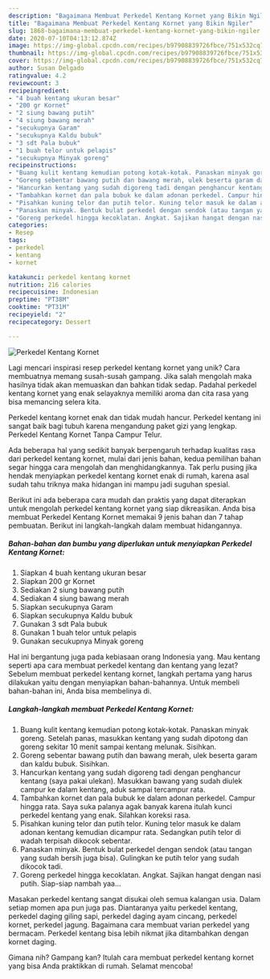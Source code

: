 ```yaml
---
description: "Bagaimana Membuat Perkedel Kentang Kornet yang Bikin Ngiler"
title: "Bagaimana Membuat Perkedel Kentang Kornet yang Bikin Ngiler"
slug: 1868-bagaimana-membuat-perkedel-kentang-kornet-yang-bikin-ngiler
date: 2020-07-10T04:13:12.874Z
image: https://img-global.cpcdn.com/recipes/b97908839726fbce/751x532cq70/perkedel-kentang-kornet-foto-resep-utama.jpg
thumbnail: https://img-global.cpcdn.com/recipes/b97908839726fbce/751x532cq70/perkedel-kentang-kornet-foto-resep-utama.jpg
cover: https://img-global.cpcdn.com/recipes/b97908839726fbce/751x532cq70/perkedel-kentang-kornet-foto-resep-utama.jpg
author: Susan Delgado
ratingvalue: 4.2
reviewcount: 3
recipeingredient:
- "4 buah kentang ukuran besar"
- "200 gr Kornet"
- "2 siung bawang putih"
- "4 siung bawang merah"
- "secukupnya Garam"
- "secukupnya Kaldu bubuk"
- "3 sdt Pala bubuk"
- "1 buah telor untuk pelapis"
- "secukupnya Minyak goreng"
recipeinstructions:
- "Buang kulit kentang kemudian potong kotak-kotak. Panaskan minyak goreng. Setelah panas, masukkan kentang yang sudah dipotong dan goreng sekitar 10 menit sampai kentang melunak. Sisihkan."
- "Goreng sebentar bawang putih dan bawang merah, ulek beserta garam dan kaldu bubuk. Sisihkan."
- "Hancurkan kentang yang sudah digoreng tadi dengan penghancur kentang (saya pakai ulekan). Masukkan bawang yang sudah diulek campur ke dalam kentang, aduk sampai tercampur rata."
- "Tambahkan kornet dan pala bubuk ke dalam adonan perkedel. Campur hingga rata. Saya suka palanya agak banyak karena itulah kunci perkedel kentang yang enak. Silahkan koreksi rasa."
- "Pisahkan kuning telor dan putih telor. Kuning telor masuk ke dalam adonan kentang kemudian dicampur rata. Sedangkan putih telor di wadah terpisah dikocok sebentar."
- "Panaskan minyak. Bentuk bulat perkedel dengan sendok (atau tangan yang sudah bersih juga bisa). Gulingkan ke putih telor yang sudah dikocok tadi."
- "Goreng perkedel hingga kecoklatan. Angkat. Sajikan hangat dengan nasi putih. Siap-siap nambah yaa..."
categories:
- Resep
tags:
- perkedel
- kentang
- kornet

katakunci: perkedel kentang kornet 
nutrition: 216 calories
recipecuisine: Indonesian
preptime: "PT38M"
cooktime: "PT31M"
recipeyield: "2"
recipecategory: Dessert

---
```



![Perkedel Kentang Kornet](https://img-global.cpcdn.com/recipes/b97908839726fbce/751x532cq70/perkedel-kentang-kornet-foto-resep-utama.jpg)

Lagi mencari inspirasi resep perkedel kentang kornet yang unik? Cara membuatnya memang susah-susah gampang. Jika salah mengolah maka hasilnya tidak akan memuaskan dan bahkan tidak sedap. Padahal perkedel kentang kornet yang enak selayaknya memiliki aroma dan cita rasa yang bisa memancing selera kita.

Perkedel kentang kornet enak dan tidak mudah hancur. Perkedel kentang ini sangat baik bagi tubuh karena mengandung paket gizi yang lengkap. Perkedel Kentang Kornet Tanpa Campur Telur.

Ada beberapa hal yang sedikit banyak berpengaruh terhadap kualitas rasa dari perkedel kentang kornet, mulai dari jenis bahan, kedua pemilihan bahan segar hingga cara mengolah dan menghidangkannya. Tak perlu pusing jika hendak menyiapkan perkedel kentang kornet enak di rumah, karena asal sudah tahu triknya maka hidangan ini mampu jadi suguhan spesial.


Berikut ini ada beberapa cara mudah dan praktis yang dapat diterapkan untuk mengolah perkedel kentang kornet yang siap dikreasikan. Anda bisa membuat Perkedel Kentang Kornet memakai 9 jenis bahan dan 7 tahap pembuatan. Berikut ini langkah-langkah dalam membuat hidangannya.

<!--inarticleads1-->

##### Bahan-bahan dan bumbu yang diperlukan untuk menyiapkan Perkedel Kentang Kornet:

1. Siapkan 4 buah kentang ukuran besar
1. Siapkan 200 gr Kornet
1. Sediakan 2 siung bawang putih
1. Sediakan 4 siung bawang merah
1. Siapkan secukupnya Garam
1. Siapkan secukupnya Kaldu bubuk
1. Gunakan 3 sdt Pala bubuk
1. Gunakan 1 buah telor untuk pelapis
1. Gunakan secukupnya Minyak goreng


Hal ini bergantung juga pada kebiasaan orang Indonesia yang. Mau kentang seperti apa cara membuat perkedel kentang dan kentang yang lezat? Sebelum membuat perkedel kentang kornet, langkah pertama yang harus dilakukan yaitu dengan menyiapkan bahan-bahannya. Untuk membeli bahan-bahan ini, Anda bisa membelinya di. 

<!--inarticleads2-->

##### Langkah-langkah membuat Perkedel Kentang Kornet:

1. Buang kulit kentang kemudian potong kotak-kotak. Panaskan minyak goreng. Setelah panas, masukkan kentang yang sudah dipotong dan goreng sekitar 10 menit sampai kentang melunak. Sisihkan.
1. Goreng sebentar bawang putih dan bawang merah, ulek beserta garam dan kaldu bubuk. Sisihkan.
1. Hancurkan kentang yang sudah digoreng tadi dengan penghancur kentang (saya pakai ulekan). Masukkan bawang yang sudah diulek campur ke dalam kentang, aduk sampai tercampur rata.
1. Tambahkan kornet dan pala bubuk ke dalam adonan perkedel. Campur hingga rata. Saya suka palanya agak banyak karena itulah kunci perkedel kentang yang enak. Silahkan koreksi rasa.
1. Pisahkan kuning telor dan putih telor. Kuning telor masuk ke dalam adonan kentang kemudian dicampur rata. Sedangkan putih telor di wadah terpisah dikocok sebentar.
1. Panaskan minyak. Bentuk bulat perkedel dengan sendok (atau tangan yang sudah bersih juga bisa). Gulingkan ke putih telor yang sudah dikocok tadi.
1. Goreng perkedel hingga kecoklatan. Angkat. Sajikan hangat dengan nasi putih. Siap-siap nambah yaa...


Masakan perkedel kentang sangat disukai oleh semua kalangan usia. Dalam setiap momen apa pun juga pas. Diantaranya yaitu perkedel kentang, perkedel daging giling sapi, perkedel daging ayam cincang, perkedel kornet, perkedel jagung. Bagaimana cara membuat varian perkedel yang bermacam. Perkedel kentang bisa lebih nikmat jika ditambahkan dengan kornet daging. 

Gimana nih? Gampang kan? Itulah cara membuat perkedel kentang kornet yang bisa Anda praktikkan di rumah. Selamat mencoba!
